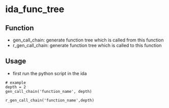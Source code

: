# ida_func_tree
## Function
* gen_call_chain: generate function tree which is called from this function
* r_gen_call_chain: generate function tree which is called to this function
## Usage
* first run the python script in the ida
```
# example
depth = 2
gen_call_chain('function_name', depth)

r_gen_call_chain('function_name',depth)

```
